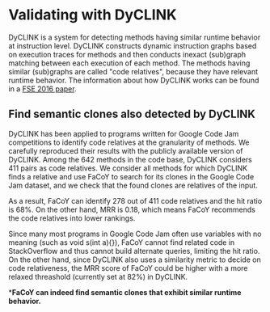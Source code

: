 # Validating with DyCLINK

DyCLINK is a system for detecting methods having similar runtime behavior at instruction level. DyCLINK constructs dynamic instruction graphs based on execution traces for methods and then conducts inexact (sub)graph matching between each execution of each method. The methods having similar (sub)graphs are called "code relatives", because they have relevant runtime behavior. The information about how DyCLINK works can be found in a [FSE 2016 paper](http://dl.acm.org/citation.cfm?doid=2950290.2950321).

## Find semantic clones also detected by DyCLINK
DyCLINK has been applied to programs written for Google Code Jam competitions to identify code relatives at the granularity of methods. We carefully reproduced their results with the publicly available version of DyCLINK. Among the 642 methods in the code base, DyCLINK considers 411 pairs as code relatives. We consider all methods for which DyCLINK finds a relative and use FaCoY to search for its clones in the Google Code Jam dataset, and we check that the found clones are relatives of the input. 

As a result, FaCoY can identify 278 out of 411 code relatives and the hit ratio is 68%. On the other hand, MRR is 0.18, which means FaCoY recommends the code relatives into lower rankings.

Since many most programs in Google Code Jam often use variables with no meaning (such as void s(int a){}), FaCoY cannot find related code in StackOverflow and thus cannot build alternate queries, limiting the hit ratio. On the other hand, since DyCLINK also uses a similarity metric to decide on code relativeness, the MRR score of FaCoY could be higher with a more relaxed threashold (currently set at 82%) in DyCLINK.

***FaCoY can indeed find semantic clones that exhibit similar runtime behavior.**
